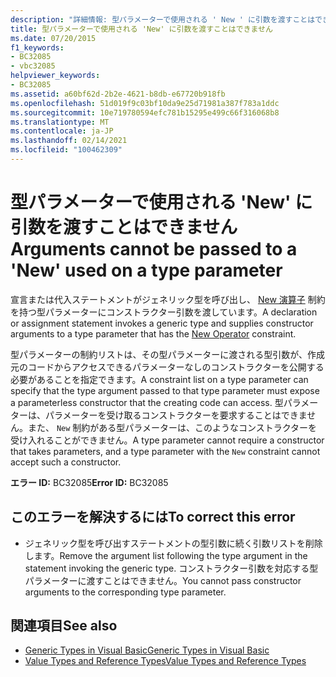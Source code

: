 ```yaml
---
description: "詳細情報: 型パラメーターで使用される ' New ' に引数を渡すことはできません"
title: 型パラメーターで使用される 'New' に引数を渡すことはできません
ms.date: 07/20/2015
f1_keywords:
- BC32085
- vbc32085
helpviewer_keywords:
- BC32085
ms.assetid: a60bf62d-2b2e-4621-b8db-e67720b918fb
ms.openlocfilehash: 51d019f9c03bf10da9e25d71981a387f783a1ddc
ms.sourcegitcommit: 10e719780594efc781b15295e499c66f316068b8
ms.translationtype: MT
ms.contentlocale: ja-JP
ms.lasthandoff: 02/14/2021
ms.locfileid: "100462309"
---
```

# <a name="arguments-cannot-be-passed-to-a-new-used-on-a-type-parameter"></a><span data-ttu-id="67c8f-103">型パラメーターで使用される 'New' に引数を渡すことはできません</span><span class="sxs-lookup"><span data-stu-id="67c8f-103">Arguments cannot be passed to a 'New' used on a type parameter</span></span>

<span data-ttu-id="67c8f-104">宣言または代入ステートメントがジェネリック型を呼び出し、 [New 演算子](../language-reference/operators/new-operator.md) 制約を持つ型パラメーターにコンストラクター引数を渡しています。</span><span class="sxs-lookup"><span data-stu-id="67c8f-104">A declaration or assignment statement invokes a generic type and supplies constructor arguments to a type parameter that has the [New Operator](../language-reference/operators/new-operator.md) constraint.</span></span>  
  
 <span data-ttu-id="67c8f-105">型パラメーターの制約リストは、その型パラメーターに渡される型引数が、作成元のコードからアクセスできるパラメーターなしのコンストラクターを公開する必要があることを指定できます。</span><span class="sxs-lookup"><span data-stu-id="67c8f-105">A constraint list on a type parameter can specify that the type argument passed to that type parameter must expose a parameterless constructor that the creating code can access.</span></span> <span data-ttu-id="67c8f-106">型パラメーターは、パラメーターを受け取るコンストラクターを要求することはできません。また、 `New` 制約がある型パラメーターは、このようなコンストラクターを受け入れることができません。</span><span class="sxs-lookup"><span data-stu-id="67c8f-106">A type parameter cannot require a constructor that takes parameters, and a type parameter with the `New` constraint cannot accept such a constructor.</span></span>  
  
 <span data-ttu-id="67c8f-107">**エラー ID:** BC32085</span><span class="sxs-lookup"><span data-stu-id="67c8f-107">**Error ID:** BC32085</span></span>  
  
## <a name="to-correct-this-error"></a><span data-ttu-id="67c8f-108">このエラーを解決するには</span><span class="sxs-lookup"><span data-stu-id="67c8f-108">To correct this error</span></span>  
  
- <span data-ttu-id="67c8f-109">ジェネリック型を呼び出すステートメントの型引数に続く引数リストを削除します。</span><span class="sxs-lookup"><span data-stu-id="67c8f-109">Remove the argument list following the type argument in the statement invoking the generic type.</span></span> <span data-ttu-id="67c8f-110">コンストラクター引数を対応する型パラメーターに渡すことはできません。</span><span class="sxs-lookup"><span data-stu-id="67c8f-110">You cannot pass constructor arguments to the corresponding type parameter.</span></span>  
  
## <a name="see-also"></a><span data-ttu-id="67c8f-111">関連項目</span><span class="sxs-lookup"><span data-stu-id="67c8f-111">See also</span></span>

- [<span data-ttu-id="67c8f-112">Generic Types in Visual Basic</span><span class="sxs-lookup"><span data-stu-id="67c8f-112">Generic Types in Visual Basic</span></span>](../programming-guide/language-features/data-types/generic-types.md)
- [<span data-ttu-id="67c8f-113">Value Types and Reference Types</span><span class="sxs-lookup"><span data-stu-id="67c8f-113">Value Types and Reference Types</span></span>](../programming-guide/language-features/data-types/value-types-and-reference-types.md)
